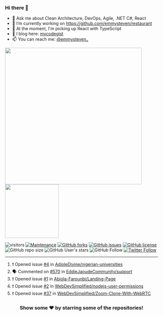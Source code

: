 ### Hi there 👋

- 💬 Ask me about Clean Architecture, DevOps, Agile, .NET C#, React
- 🔭 I’m currently working on https://github.com/emmysteven/restaurant
- 🌱 At the moment, I'm picking up React with TypeScript
- 📃 I blog here: [mycodegist](https://mycodegist.com)
- 📫 You can reach me: [@emmysteven_](https://twitter.com/emmysteven_)


<p align="left">
<a href="https://github.com/emmysteven/emmysteven">
	<img width="450px" src="https://github-readme-stats.vercel.app/api?username=emmysteven&title_color=ffffff&theme=vue-dark&show_icons=true&count_private=true&hide_border=true" />
</a><a href="https://github.com/emmysteven/emmysteven">
	<img height="177em" src="https://github-readme-stats.vercel.app/api/top-langs/?username=emmysteven&title_color=ffffff&theme=vue-dark&show_icons=true&count_private=true&hide_border=true&layout=compact&langs_count=8" />
</a>
</p>

<p></p>



![visitors](https://visitor-badge.glitch.me/badge?page_id=emmysteven)
[![Maintenance](https://img.shields.io/badge/Maintained%3F-yes-green.svg)](https://gitHub.com/emmysteven/emmysteven/graphs/commit-activity)
[![GitHub forks](https://img.shields.io/github/forks/emmysteven/emmysteven.svg)](https://github.com/emmysteven/emmysteven/network)
[![GitHub issues](https://img.shields.io/github/issues/emmysteven/emmysteven.svg)](https://github.com/emmysteven/emmysteven/issues)
[![GitHub license](https://img.shields.io/github/license/emmysteven/emmysteven.svg)](https://github.com/emmysteven/emmysteven/blob/main/LICENSE)
![GitHub repo size](https://img.shields.io/github/repo-size/emmysteven/emmysteven)
![GitHub User's stars](https://img.shields.io/github/stars/emmysteven?style=flat)
![GitHub Follow](https://img.shields.io/github/followers/emmysteven?label=followers&logo=GitHub&style=flat)
[![Twitter Follow](https://img.shields.io/twitter/follow/emmysteven_?style=flat&label=followers&logo=Twitter)](https://twitter.com/emmysteven_)

---
<!--START_SECTION:activity-->
1. ❗️ Opened issue [#4](https://github.com/AdioleDivine/nigerian-universities/issues/4) in [AdioleDivine/nigerian-universities](https://github.com/AdioleDivine/nigerian-universities)
2. 🗣 Commented on [#570](https://github.com/EddieJaoudeCommunity/support/issues/570) in [EddieJaoudeCommunity/support](https://github.com/EddieJaoudeCommunity/support)
3. ❗️ Opened issue [#1](https://github.com/Abiola-Farounbi/Landing-Page/issues/1) in [Abiola-Farounbi/Landing-Page](https://github.com/Abiola-Farounbi/Landing-Page)
4. ❗️ Opened issue [#2](https://github.com/WebDevSimplified/nodejs-user-permissions/issues/2) in [WebDevSimplified/nodejs-user-permissions](https://github.com/WebDevSimplified/nodejs-user-permissions)
5. ❗️ Opened issue [#37](https://github.com/WebDevSimplified/Zoom-Clone-With-WebRTC/issues/37) in [WebDevSimplified/Zoom-Clone-With-WebRTC](https://github.com/WebDevSimplified/Zoom-Clone-With-WebRTC)
<!--END_SECTION:activity-->

<div align="center">

### Show some ❤️ by starring some of the repositories!

</div>
